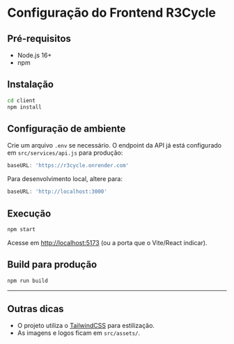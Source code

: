 # Configuração do Frontend R3Cycle

## Pré-requisitos

- Node.js 16+
- npm

## Instalação

```bash
cd client
npm install
```

## Configuração de ambiente

Crie um arquivo `.env` se necessário. O endpoint da API já está configurado em `src/services/api.js` para produção:

```js
baseURL: 'https://r3cycle.onrender.com'
```
Para desenvolvimento local, altere para:
```js
baseURL: 'http://localhost:3000'
```

## Execução

```bash
npm start
```
Acesse em [http://localhost:5173](http://localhost:5173) (ou a porta que o Vite/React indicar).

## Build para produção

```bash
npm run build
```

---

## Outras dicas

- O projeto utiliza o [TailwindCSS](https://tailwindcss.com/) para estilização.
- As imagens e logos ficam em `src/assets/`.

